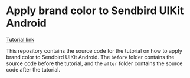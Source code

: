 # Apply brand color to Sendbird UIKit Android

[Tutorial link](https://sendbird.com/docs/chat/uikit/v3/android/tutorial/apply-brand-color)

This repository contains the source code for the tutorial on how to apply brand color to Sendbird UIKit Android.
The `before` folder contains the source code before the tutorial, and the `after` folder contains the source code after the tutorial.


